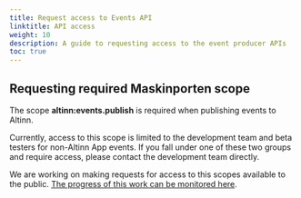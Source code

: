 ```yaml
---
title: Request access to Events API
linktitle: API access
weight: 10
description: A guide to requesting access to the event producer APIs
toc: true
---
```


## Requesting required Maskinporten scope

The scope __altinn:events.publish__ is required when publishing events to Altinn. 

Currently, access to this scope is limited to the development team and beta testers for non-Altinn App events. 
If you fall under one of these two groups and require access, please contact the development team directly. 

We are working on making requests for access to this scopes available to the public. 
[The progress of this work can be monitored here](https://github.com/Altinn/altinn-events/issues/319).
